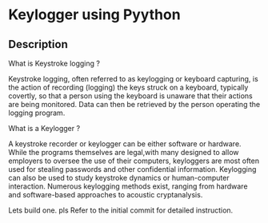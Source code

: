 <h1>Keylogger using Pyython</h1>



<h2>Description</h2>

What is Keystroke logging ?

Keystroke logging, often referred to as keylogging or keyboard capturing, is the action of recording (logging) the keys struck on a keyboard, typically covertly, so that a person using the keyboard is unaware that their actions are being monitored. Data can then be retrieved by the person operating the logging program. 



What is a Keylogger ?

A keystroke recorder or keylogger can be either software or hardware.
While the programs themselves are legal,with many designed to allow employers to oversee the use of their computers, keyloggers are most often used for stealing passwords and other confidential information.
Keylogging can also be used to study keystroke dynamics or human-computer interaction. Numerous keylogging methods exist, ranging from hardware and software-based approaches to acoustic cryptanalysis.

Lets build one. pls Refer to the initial commit for detailed instruction.
<br />





<!--
 ```diff
- text in red
+ text in green
! text in orange
# text in gray
@@ text in purple (and bold)@@
```
--!>
